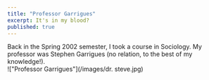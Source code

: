 ```yaml
---
title: "Professor Garrigues"
excerpt: It's in my blood?
published: true
---
```


Back in the Spring 2002 semester, I took a course in Sociology. My professor was Stephen Garrigues (no relation, to the best of my knowledge!).  
!["Professor Garrigues"](/images/dr. steve.jpg)
